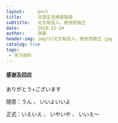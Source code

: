 ```yaml
---
layout:     post
title:      日语生活用语指南
subtitle:   北方有佳人。绝世而独立
date:       2020-12-24
author:     张振
header-img: img/3/北方有佳人。绝世而独立.jpg
catalog: true
tags:
 - 学习资料
---
```


#### 感谢及回应

ありがとう+ございます

随意：うん  、 いいよいいよ

正式：いえいえ  、  いやいや    、  いいえ～

